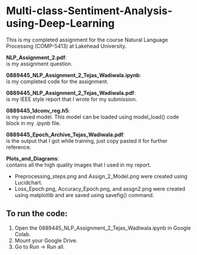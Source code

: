 # Multi-class-Sentiment-Analysis-using-Deep-Learning

This is my completed assignment for the course Natural Language Processing (COMP-5413) at Lakehead University.

**NLP_Assignment_2.pdf**:  
  is my assignment question.

**0889445_NLP_Assignment_2_Tejas_Wadiwala.ipynb**:  
  is my completed code for the assignment.

**0889445_NLP_Assignment_2_Tejas_Wadiwala.pdf**:  
  is my IEEE style report that I wrote for my submission.

**0889445_1dconv_reg.h5**:  
  is my saved model. This model can be loaded using model_load() code block in my .ipynb file.

**0889445_Epoch_Archive_Tejas_Wadiwala.pdf**:  
  is the output that I got while training, just copy pasted it for further reference.

**Plots_and_Diagrams**:  
  contains all the high quality images that I used in my report.
  * Preprocessing_steps.png and Assign_2_Model.png were created using Lucidchart.
  * Loss_Epoch.png, Accuracy_Epoch.png, and assgn2.png were created using matplotlib and are saved
    using savefig() command.
    
## To run the code:
1. Open the 0889445_NLP_Assignment_2_Tejas_Wadiwala.ipynb in Google Colab.
2. Mount your Google Drive.
3. Go to Run -> Run all.

